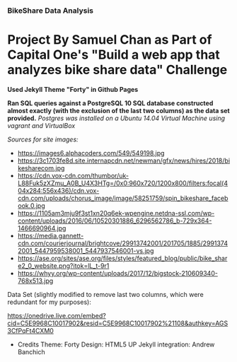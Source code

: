 ### BikeShare Data Analysis

# Project By Samuel Chan as Part of Capital One's "Build a web app that analyzes bike share data" Challenge

**Used Jekyll Theme "Forty" in Github Pages**

**Ran SQL queries against a PostgreSQL 10 SQL database constructed almost exactly (with the exclusion of the last two columns) as the data set provided.**
_Postgres was installed on a Ubuntu 14.04 Virtual Machine using vagrant and VirtualBox_

_Sources for site images:_
* https://images6.alphacoders.com/549/549198.jpg
* https://3c1703fe8d.site.internapcdn.net/newman/gfx/news/hires/2018/bikesharecom.jpg
* https://cdn.vox-cdn.com/thumbor/uk-L88Fuk5zXZmu_A0B_U4X3HTg=/0x0:960x720/1200x800/filters:focal(404x284:556x436)/cdn.vox-cdn.com/uploads/chorus_image/image/58251759/spin_bikeshare_facebook.0.jpg
* https://1105am3mju9f3st1xn20q6ek-wpengine.netdna-ssl.com/wp-content/uploads/2016/06/10520301886_6296562786_b-729x364-1466690964.jpg
* https://media.gannett-cdn.com/courierjournal/brightcove/29913742001/201705/1885/29913742001_5447959538001_5447937546001-vs.jpg
* https://ase.org/sites/ase.org/files/styles/featured_blog/public/bike_share2_0_website.png?itok=lL_t-9r1
* https://whyy.org/wp-content/uploads/2017/12/bigstock-210609340-768x513.jpg

Data Set (slightly modified to remove last two columns, which were redundant for my purposes):

https://onedrive.live.com/embed?cid=C5E9968C10017902&resid=C5E9968C10017902%21108&authkey=AGS3CfPqFt4CXM0

* Credits
Theme: Forty
Design: HTML5 UP
Jekyll integration: Andrew Banchich
